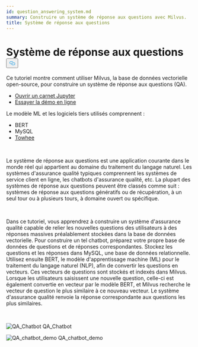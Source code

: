 ```yaml
---
id: question_answering_system.md
summary: Construire un système de réponse aux questions avec Milvus.
title: Système de réponse aux questions
---
```

<h1 id="Question-Answering-System" class="common-anchor-header">Système de réponse aux questions<button data-href="#Question-Answering-System" class="anchor-icon" translate="no">
      <svg translate="no"
        aria-hidden="true"
        focusable="false"
        height="20"
        version="1.1"
        viewBox="0 0 16 16"
        width="16"
      >
        <path
          fill="#0092E4"
          fill-rule="evenodd"
          d="M4 9h1v1H4c-1.5 0-3-1.69-3-3.5S2.55 3 4 3h4c1.45 0 3 1.69 3 3.5 0 1.41-.91 2.72-2 3.25V8.59c.58-.45 1-1.27 1-2.09C10 5.22 8.98 4 8 4H4c-.98 0-2 1.22-2 2.5S3 9 4 9zm9-3h-1v1h1c1 0 2 1.22 2 2.5S13.98 12 13 12H9c-.98 0-2-1.22-2-2.5 0-.83.42-1.64 1-2.09V6.25c-1.09.53-2 1.84-2 3.25C6 11.31 7.55 13 9 13h4c1.45 0 3-1.69 3-3.5S14.5 6 13 6z"
        ></path>
      </svg>
    </button></h1><p>Ce tutoriel montre comment utiliser Milvus, la base de données vectorielle open-source, pour construire un système de réponse aux questions (QA).</p>
<ul>
<li><a href="https://github.com/towhee-io/examples/tree/main/nlp/question_answering">Ouvrir un carnet Jupyter</a></li>
<li><a href="https://milvus.io/milvus-demos/">Essayer la démo en ligne</a></li>
</ul>
<p>Le modèle ML et les logiciels tiers utilisés comprennent :</p>
<ul>
<li>BERT</li>
<li>MySQL</li>
<li><a href="https://towhee.io/">Towhee</a></li>
</ul>
<p></br></p>
<p>Le système de réponse aux questions est une application courante dans le monde réel qui appartient au domaine du traitement du langage naturel. Les systèmes d'assurance qualité typiques comprennent les systèmes de service client en ligne, les chatbots d'assurance qualité, etc. La plupart des systèmes de réponse aux questions peuvent être classés comme suit : systèmes de réponse aux questions génératifs ou de récupération, à un seul tour ou à plusieurs tours, à domaine ouvert ou spécifique.</p>
<p></br></p>
<p>Dans ce tutoriel, vous apprendrez à construire un système d'assurance qualité capable de relier les nouvelles questions des utilisateurs à des réponses massives préalablement stockées dans la base de données vectorielle. Pour construire un tel chatbot, préparez votre propre base de données de questions et de réponses correspondantes. Stockez les questions et les réponses dans MySQL, une base de données relationnelle. Utilisez ensuite BERT, le modèle d'apprentissage machine (ML) pour le traitement du langage naturel (NLP), afin de convertir les questions en vecteurs. Ces vecteurs de questions sont stockés et indexés dans Milvus.  Lorsque les utilisateurs saisissent une nouvelle question, celle-ci est également convertie en vecteur par le modèle BERT, et Milvus recherche le vecteur de question le plus similaire à ce nouveau vecteur. Le système d'assurance qualité renvoie la réponse correspondante aux questions les plus similaires.</p>
<p></br></p>
<p>
  
   <span class="img-wrapper"> <img translate="no" src="/docs/v2.6.x/assets/qa_chatbot.png" alt="QA_Chatbot" class="doc-image" id="qa_chatbot" />
   </span> <span class="img-wrapper"> <span>QA_Chatbot</span> </span></p>
<p>
  
   <span class="img-wrapper"> <img translate="no" src="/docs/v2.6.x/assets/qa_chatbot_demo.png" alt="QA_chatbot_demo" class="doc-image" id="qa_chatbot_demo" />
   </span> <span class="img-wrapper"> <span>QA_chatbot_demo</span> </span></p>
